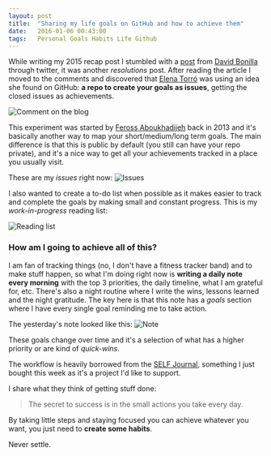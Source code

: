 ```yaml
---
layout: post
title:  "Sharing my life goals on GitHub and how to achieve them"
date:   2016-01-06 00:43:00
tags:   Personal Goals Habits Life Github
---
```


While writing my 2015 recap post I stumbled with a [post](http://www.bonillaware.com/objetivos-para-2016) from [David Bonilla](https://twitter.com/david_bonilla) through twitter, it was another *resolutions* post. After reading the article I moved to the comments and discovered that [Elena Torró](https://twitter.com/elenarcolepsia) was using an idea she found on GitHub: **a repo to create your goals as issues**, getting the closed issues as achievements.

![Comment on the blog](http://cl.ly/362L150u0O20/life-comment.png)

This experiment was started by [Feross Aboukhadijeh](https://github.com/feross/Life) back in 2013 and it's basically another way to map your short/medium/long term goals. The main difference is that this is public by default (you still can have your repo private), and it's a nice way to get all your achievements tracked in a place you usually visit.

These are my *issues* right now:
![Issues](http://cl.ly/2x3D3S0f0z3x/Image%202016-01-06%20at%201.59.54%20a.%20m..png)

I also wanted to create a to-do list when possible as it makes easier to track and complete the goals by making small and constant progress. This is my *work-in-progress* reading list:

![Reading list](http://cl.ly/312k3w3h3D1P/Image%202016-01-06%20at%202.00.58%20a.%20m..png)

### How am I going to achieve all of this?

I am fan of tracking things (no, I don't have a fitness tracker band) and to make stuff happen, so what I'm doing right now is **writing a daily note every morning** with the top 3 priorities, the daily timeline, what I am grateful for, etc. There's also a night routine where I write the wins, lessons learned and the night gratitude. The key here is that this note has a *goals* section where I have every single goal reminding me to take action.

The yesterday's note looked like this:
![Note](http://cl.ly/2L1p3Y303I3R/Image%202016-01-06%20at%202.28.47%20a.%20m..png)

These goals change over time and it's a selection of what has a higher priority or are kind of *quick-wins*.

The workflow is heavily borrowed from the [SELF Journal](http://bestself.co/products/self-journal), something I just bought this week as it's a project I'd like to support.

I share what they think of getting stuff done:
> The secret to success is in the small actions you take every day.

By taking little steps and staying focused you can achieve whatever you want, you just need to **create some habits**.

Never settle.
